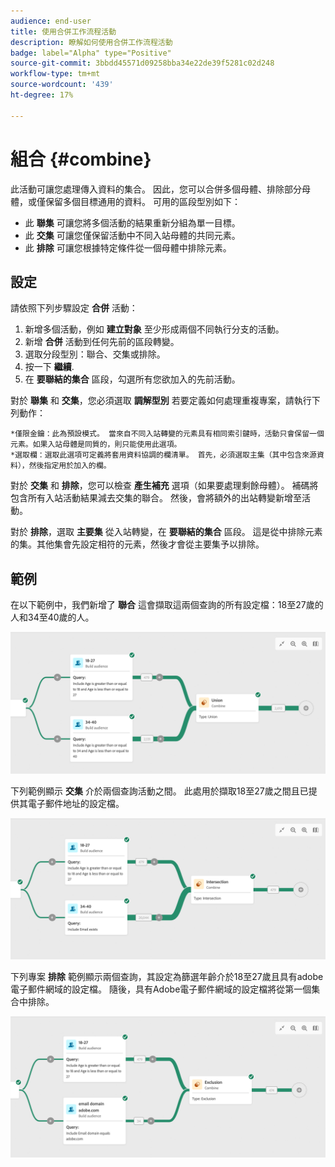 ```yaml
---
audience: end-user
title: 使用合併工作流程活動
description: 瞭解如何使用合併工作流程活動
badge: label="Alpha" type="Positive"
source-git-commit: 3bbdd45571d09258bba34e22de39f5281c02d248
workflow-type: tm+mt
source-wordcount: '439'
ht-degree: 17%

---
```



# 組合 {#combine}

此活動可讓您處理傳入資料的集合。 因此，您可以合併多個母體、排除部分母體，或僅保留多個目標通用的資料。 可用的區段型別如下：

<!--
The **Combine** activity can be placed after any other activity, but not at the beginning of the workflow. Any activity can be placed after the **Combine**.
-->

* 此 **聯集** 可讓您將多個活動的結果重新分組為單一目標。
* 此 **交集** 可讓您僅保留活動中不同入站母體的共同元素。
* 此 **排除** 可讓您根據特定條件從一個母體中排除元素。

## 設定

請依照下列步驟設定 **合併** 活動：

1. 新增多個活動，例如 **建立對象** 至少形成兩個不同執行分支的活動。
1. 新增 **合併** 活動到任何先前的區段轉變。
1. 選取分段型別：聯合、交集或排除。
1. 按一下 **繼續**.
1. 在 **要聯結的集合** 區段，勾選所有您欲加入的先前活動。

對於 **聯集** 和 **交集**，您必須選取 **調解型別** 若要定義如何處理重複專案，請執行下列動作：

    *僅限金鑰：此為預設模式。 當來自不同入站轉變的元素具有相同索引鍵時，活動只會保留一個元素。如果入站母體是同質的，則只能使用此選項。
    *選取欄：選取此選項可定義將套用資料協調的欄清單。 首先，必須選取主集（其中包含來源資料），然後指定用於加入的欄。

對於 **交集** 和 **排除**，您可以檢查 **產生補充** 選項（如果要處理剩餘母體）。 補碼將包含所有入站活動結果減去交集的聯合。 然後，會將額外的出站轉變新增至活動。

對於 **排除**，選取 **主要集** 從入站轉變，在 **要聯結的集合** 區段。 這是從中排除元素的集。其他集會先設定相符的元素，然後才會從主要集予以排除。

## 範例

在以下範例中，我們新增了 **聯合** 這會擷取這兩個查詢的所有設定檔：18至27歲的人和34至40歲的人。

![](../assets/workflow-union-example.png)

下列範例顯示 **交集** 介於兩個查詢活動之間。 此處用於擷取18至27歲之間且已提供其電子郵件地址的設定檔。

![](../assets/workflow-intersection-example.png)

下列專案 **排除** 範例顯示兩個查詢，其設定為篩選年齡介於18至27歲且具有adobe電子郵件網域的設定檔。 隨後，具有Adobe電子郵件網域的設定檔將從第一個集合中排除。

![](../assets/workflow-exclusion-example.png)





